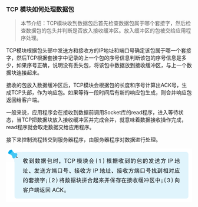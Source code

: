 ### TCP 模块如何处理数据包

> 本节介绍：TCP模块收到数据包后首先检查数据包属于哪个套接字，然后检查数据包的包头并判断是否放入接收缓冲区。放入缓冲区的包被交给应用程序处理。

TCP模块根据包头部中发送方和接收方的IP地址和端口号确定该包属于哪一个套接字，然后TCP根据套接字中记录的上一个包的序号信息判断该包的序号信息是多少，如果序号正确，说明没有丢失包，将该包中数据放到接收缓冲区，与上一个数据块连接起来。

接收的包放入数据缓冲区后，TCP模块会根据包的长度和序号计算出ACK号，生成TCP头部，作为响应包。如果等待一段时间后有新的响应包生成，则合并响应包返回给客户端。

一般来说，应用程序会在接收到数据前调用Socket库的read程序，进入等待状态，当TCP把数据块放入接收缓冲区并完成合并，就意味着数据接收操作完成，read程序就会取走数据交给应用程序。

接下来控制流程转交到服务器程序，由服务器程序对数据进行处理。

![tip](img/40.png)

